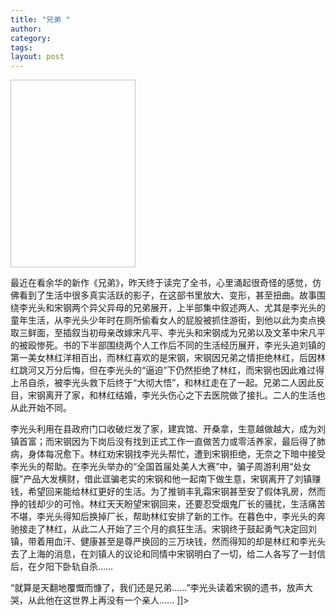 ```yaml
---
title: "兄弟 "
author:
category: 
tags: 
layout: post
---
```



<a href="http://www.francaisblog.com../images/xiongdi1.jpg" rel='external'><img height="300" width="200"></a>

最近在看余华的新作《兄弟》，昨天终于读完了全书，心里涌起很奇怪的感觉，仿佛看到了生活中很多真实活跃的影子，在这部书里放大、变形，甚至扭曲。故事围绕李光头和宋钢两个异父异母的兄弟展开，上半部集中叙述两人、尤其是李光头的童年生活，从李光头少年时在厕所偷看女人的屁股被抓住游街，到他以此为卖点换取三鲜面，至插叙当初母亲改嫁宋凡平、李光头和宋钢成为兄弟以及文革中宋凡平的被殴惨死。书的下半部围绕两个人工作后不同的生活经历展开，李光头追刘镇的第一美女林红洋相百出，而林红喜欢的是宋钢，宋钢因兄弟之情拒绝林红，后因林红跳河又万分后悔，但在李光头的“逼迫”下仍然拒绝了林红，而宋钢也因此难过得上吊自杀，被李光头救下后终于“大彻大悟”，和林红走在了一起。兄弟二人因此反目，宋钢离开了家，和林红结婚，李光头伤心之下去医院做了接扎。二人的生活也从此开始不同。

李光头利用在县政府门口收破烂发了家，建宾馆、开桑拿，生意越做越大，成为刘镇首富；而宋钢因为下岗后没有找到正式工作一直做苦力或零活养家，最后得了肺病，身体每况愈下。林红劝宋钢找李光头帮忙，遭到宋钢拒绝，无奈之下暗中接受李光头的帮助。在李光头举办的“全国首届处美人大赛”中，骗子周游利用“处女膜”产品大发横财，借此诓骗老实的宋钢和他一起南下做生意，宋钢离开了刘镇赚钱，希望回来能给林红更好的生活。为了推销丰乳霜宋钢甚至安了假体乳房，然而挣的钱却少的可怜。林红天天盼望宋钢回来，还要忍受烟鬼厂长的骚扰，生活痛苦不堪，李光头得知后换掉厂长，帮助林红安排了新的工作。在暮色中，李光头的奔驰接走了林红，从此二人开始了三个月的疯狂生活。宋钢终于鼓起勇气决定回刘镇，带着用血汗、健康甚至是尊严换回的三万块钱，然而得知的却是林红和李光头去了上海的消息，在刘镇人的议论和同情中宋钢明白了一切，给二人各写了一封信后，在夕阳下卧轨自杀……

“就算是天翻地覆慨而慷了，我们还是兄弟……”李光头读着宋钢的遗书，放声大哭，从此他在这世界上再没有一个亲人…… ]]>

